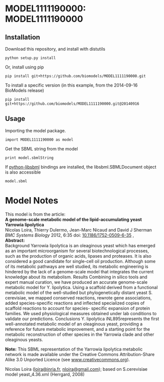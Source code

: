 # MODEL1111190000: MODEL1111190000

## Installation

Download this repository, and install with distutils

`python setup.py install`

Or, install using pip

`pip install git+https://github.com/biomodels/MODEL1111190000.git`

To install a specific version (in this example, from the 2014-09-16 BioModels release)

`pip install git+https://github.com/biomodels/MODEL1111190000.git@20140916`

## Usage

Importing the model package.

`import MODEL1111190000 as model`

Get the SBML string from the model

`print model.sbmlString`

If [python-libsbml](https://pypi.python.org/pypi/python-libsbml) bindings are
installed, the libsbml.SBMLDocument object is also accessible

`model.sbml`


# Model Notes


This model is from the article:  
**A genome-scale metabolic model of the lipid-accumulating yeast Yarrowia lipolytica**   
Nicolas Loira, Thierry Dulermo, Jean-Marc Nicaud and David J Sherman _BMC
Systems Biology_ 2012, 6:35 doi:
[10.1186/1752-0509-6-35](http://dx.doi.org/10.1186/1752-0509-6-35) ,  
**Abstract:**   
Background Yarrowia lipolytica is an oleaginous yeast which has emerged as an
important microorganism for several biotechnological processes, such as the
production of organic acids, lipases and proteases. It is also considered a
good candidate for single-cell oil production. Although some of its metabolic
pathways are well studied, its metabolic engineering is hindered by the lack
of a genome-scale model that integrates the current knowledge about its
metabolism. Results Combining in silico tools and expert manual curation, we
have produced an accurate genome-scale metabolic model for Y. lipolytica.
Using a scaffold derived from a functional metabolic model of the well-studied
but phylogenetically distant yeast S. cerevisiae, we mapped conserved
reactions, rewrote gene associations, added species-specific reactions and
inflected specialized copies of scaffold reactions to account for species-
specific expansion of protein families. We used physiological measures
obtained under lab conditions to validate our predictions. Conclusions Y.
lipolytica iNL895represents the first well-annotated metabolic model of an
oleaginous yeast, providing a reference for future metabolic improvement, and
a starting point for the metabolic reconstruction of other species in the
Yarrowia clade and other oleaginous yeasts.

**Note:** This SBML representation of the Yarrowia lipolytica metabolic network is made available under the Creative Commons Attribution-Share Alike 3.0 Unported Licence (see www.creativecommons.org). 

Nicolas Loira (loira@inria.fr, nloira@gmail.com); based on S.cerevisiae model
yeast_4.36.xml (Herrgard, 2008)


